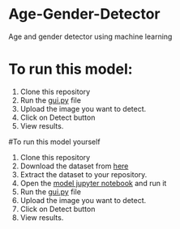 # Age-Gender-Detector
Age and gender detector using machine learning
# To run this model:
1. Clone this repository
2. Run the [gui.py](https://github.com/ht1892/Age-Gender-Detector/blob/main/gui.py) file
3. Upload the image you want to detect.
4. Click on Detect button
5. View results.

#To run this model yourself
1. Clone this repository
2. Download the dataset from [here](https://www.kaggle.com/datasets/jangedoo/utkface-new)
3. Extract the dataset to your repository.
4. Open the [model jupyter notebook](https://github.com/ht1892/Age-Gender-Detector/blob/main/model%20(1).ipynb) and run it
5. Run the [gui.py](https://github.com/ht1892/Age-Gender-Detector/blob/main/gui.py) file
6. Upload the image you want to detect.
7. Click on Detect button
8. View results.
